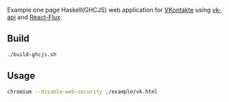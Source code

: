 Example one page Haskell(GHCJS) web application for [VKontakte](http://vk.com)
using [vk-api](https://github.com/eryx67/vk-api.git) and
[React-Flux](http://hackage.haskell.org/package/react-flux).

## Build

```sh
./build-ghcjs.sh
```

## Usage

```sh
chromium --disable-web-security ./example/vk.html
```
